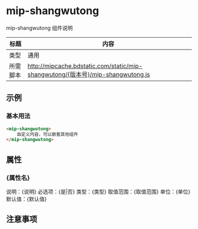 # mip-shangwutong

mip-shangwutong 组件说明

标题|内容
----|----
类型|通用
所需脚本|http://mipcache.bdstatic.com/static/mip-shangwutong/{版本号}/mip-shangwutong.js

## 示例

### 基本用法
```html
<mip-shangwutong>
    自定义内容，可以嵌套其他组件
</mip-shangwutong>
```

## 属性

### {属性名}

说明：{说明}
必选项：{是|否}
类型：{类型}
取值范围：{取值范围}
单位：{单位}
默认值：{默认值}

## 注意事项

